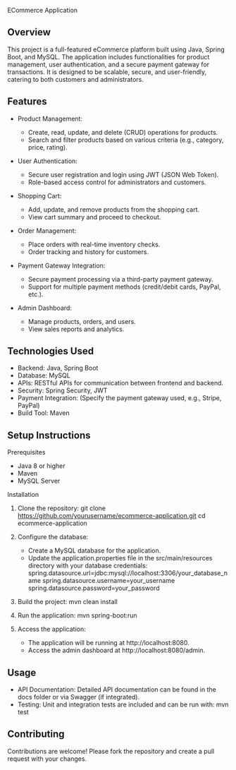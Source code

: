 
ECommerce Application

Overview
--------
This project is a full-featured eCommerce platform built using Java, Spring Boot, and MySQL. The application includes functionalities for product management, user authentication, and a secure payment gateway for transactions. It is designed to be scalable, secure, and user-friendly, catering to both customers and administrators.

Features
--------
- Product Management: 
  - Create, read, update, and delete (CRUD) operations for products.
  - Search and filter products based on various criteria (e.g., category, price, rating).
  
- User Authentication:
  - Secure user registration and login using JWT (JSON Web Token).
  - Role-based access control for administrators and customers.

- Shopping Cart:
  - Add, update, and remove products from the shopping cart.
  - View cart summary and proceed to checkout.

- Order Management:
  - Place orders with real-time inventory checks.
  - Order tracking and history for customers.

- Payment Gateway Integration:
  - Secure payment processing via a third-party payment gateway.
  - Support for multiple payment methods (credit/debit cards, PayPal, etc.).

- Admin Dashboard:
  - Manage products, orders, and users.
  - View sales reports and analytics.

Technologies Used
-----------------
- Backend: Java, Spring Boot
- Database: MySQL
- APIs: RESTful APIs for communication between frontend and backend.
- Security: Spring Security, JWT
- Payment Integration: (Specify the payment gateway used, e.g., Stripe, PayPal)
- Build Tool: Maven

Setup Instructions
------------------
Prerequisites
- Java 8 or higher
- Maven
- MySQL Server

Installation

1. Clone the repository:
   git clone https://github.com/yourusername/ecommerce-application.git
   cd ecommerce-application

2. Configure the database:
   - Create a MySQL database for the application.
   - Update the application.properties file in the src/main/resources directory with your database credentials:
     spring.datasource.url=jdbc:mysql://localhost:3306/your_database_name
     spring.datasource.username=your_username
     spring.datasource.password=your_password

3. Build the project:
   mvn clean install

4. Run the application:
   mvn spring-boot:run

5. Access the application:
   - The application will be running at http://localhost:8080.
   - Access the admin dashboard at http://localhost:8080/admin.

Usage
-----
- API Documentation: Detailed API documentation can be found in the docs folder or via Swagger (if integrated).
- Testing: Unit and integration tests are included and can be run with:
  mvn test

Contributing
------------
Contributions are welcome! Please fork the repository and create a pull request with your changes.

